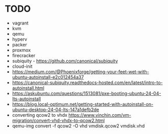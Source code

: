 # TODO

* vagrant
* kvm
* qemu
* hyperv
* packer
* proxmox
* firecracker
* subiquity - https://github.com/canonical/subiquity
* cloud-init
* https://medium.com/@Phoenixforge/getting-your-feet-wet-with-ubuntu-autoinstall-e2c012454a37
* https://canonical-subiquity.readthedocs-hosted.com/en/latest/intro-to-autoinstall.html
* https://askubuntu.com/questions/1513081/pxe-booting-ubuntu-24-04-lts-autoinstall
* https://blog.local-optimum.net/getting-started-with-autoinstall-on-ubuntu-desktop-24-04-lts-147a1defb2de
* converting qcow2 to vhdx https://www.vinchin.com/vm-migration/convert-vhd-vhdx-to-qcow2.html
*  qemu-img convert -f qcow2 -O vhd vmdisk.qcow2 vmdisk.vhd